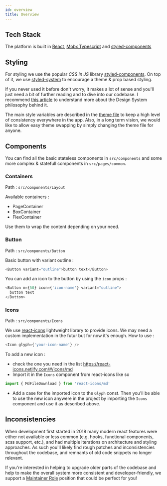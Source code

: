 ```yaml
---
id: overview
title: Overview
---
```


## Tech Stack
The platform is built in [React](https://reactjs.org/), [Mobx](https://mobx.js.org/index.html),[Typescript](https://www.typescriptlang.org/docs/handbook/basic-types.html) and [styled-components](https://www.styled-components.com/)

## Styling
For styling we use the popular _CSS in JS_ library [styled-components](https://www.styled-components.com/).
On top of it, we use [styled-system](https://styled-system.com) to encourage a theme & prop based styling.

If you never used it before don't worry, it makes a lot of sense and you'll just need a bit of further reading and to dive into our codebase. I recommend [this article](https://medium.com/styled-components/build-better-component-libraries-with-styled-system-4951653d54ee) to understand more about the Design System philosophy behind it.

The main style variables are described in the [theme file](https://github.com/OneArmyWorld/onearmy/blob/module/discussion/src/themes/styled.theme.tsx) to keep a high level of consistency everywhere in the app. Also, in a long term vision, we would like to allow easy theme swapping by simply changing the theme file for anyone.

## Components
You can find all the basic stateless components in `src/components` and some more complex & statefull components in `src/pages/common`.

### Containers
Path : `src/components/Layout`

Available containers :
* PageContainer
* BoxContainer
* FlexContainer

Use them to wrap the content depending on your need.

### Button
Path : `src/components/Button`

Basic button with variant outline :
```js
<Button variant="outline">button text</Button>
```
You can add an icon to the button by using the `icon` props :
```js
<Button m={50} icon={'icon-name'} variant="outline">
  button text
</Button>
```

### Icons
Path : `src/components/Icons`

We use [react-icons](https://react-icons.netlify.com/#/) lightweight library to provide icons. We may need a custom implementation in the futur but for now it's enough.
How to use :
```js
<Icon glyph={'your-icon-name'} />
```
To add a new icon : 
* check the one you need in the list https://react-icons.netlify.com/#/icons/md
* Import it in the `Icons` component from react-icons like so
```js
import { MdFileDownload } from 'react-icons/md'
```
* Add a case for the imported icon to the `Glyph` const.
Then you'll be able to use the new icon anywere in the project by importing the `Icons` component and use it as described above.

## Inconsistencies
When development first started in 2018 many modern react features were either not available or less common (e.g. hooks, functional components, scss support, etc.), and had multiple iterations on architecture and styling approaches. As such you'll likely find rough patches and inconsistencies throughout the codebase, and remnants of old code snippets no longer relevant.

If you're interested in helping to upgrade older parts of the codebase and help to make the overall system more consistent and developer-friendly, we support a [Maintainer Role](../Contributing/maintainer.md) position that could be perfect for you!



